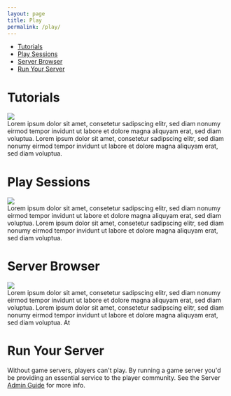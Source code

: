 ```yaml
---
layout: page
title: Play
permalink: /play/
---
```


* [Tutorials](#tutorials)
* [Play Sessions](#playsessions)
* [Server Browser](#serverbrowser)
* [Run Your Server](#runyourserver)

# <a name="tutorials"></a> Tutorials
![](http://placehold.it/750x100/4a9488/407f75)  
Lorem ipsum dolor sit amet, consetetur sadipscing elitr, sed diam nonumy eirmod tempor invidunt ut labore et dolore magna aliquyam erat, sed diam voluptua. Lorem ipsum dolor sit amet, consetetur sadipscing elitr, sed diam nonumy eirmod tempor invidunt ut labore et dolore magna aliquyam erat, sed diam voluptua.  


# <a name="playsessions"></a> Play Sessions
![](http://placehold.it/750x100/4a9488/407f75)  
Lorem ipsum dolor sit amet, consetetur sadipscing elitr, sed diam nonumy eirmod tempor invidunt ut labore et dolore magna aliquyam erat, sed diam voluptua. Lorem ipsum dolor sit amet, consetetur sadipscing elitr, sed diam nonumy eirmod tempor invidunt ut labore et dolore magna aliquyam erat, sed diam voluptua.  


# <a name="serverbrowser"></a> Server Browser
![](http://placehold.it/750x100/4a9488/407f75)  
Lorem ipsum dolor sit amet, consetetur sadipscing elitr, sed diam nonumy eirmod tempor invidunt ut labore et dolore magna aliquyam erat, sed diam voluptua. Lorem ipsum dolor sit amet, consetetur sadipscing elitr, sed diam nonumy eirmod tempor invidunt ut labore et dolore magna aliquyam erat, sed diam voluptua. At


# <a name="runyourserver"></a> Run Your Server
Without game servers, players can't play. By running a game server you'd be providing an essential service to the player community. See the Server [Admin Guide](https://github.com/fr1tz/terminal-overload/wiki/Server-Admin-Guide) for more info.
